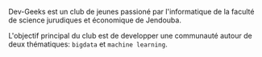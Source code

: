 Dev-Geeks est un club de jeunes passioné par l'informatique de la faculté de science jurudiques et économique de Jendouba.

L'objectif principal du club est de developper une communauté autour de deux thématiques: `bigdata` et `machine learning`.